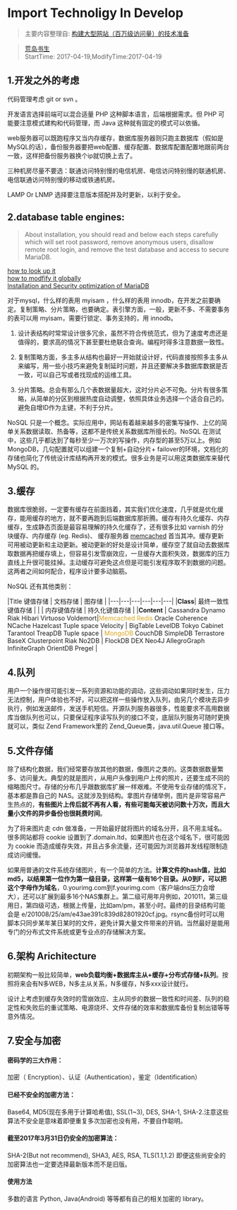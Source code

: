 # Import Technoligy In Develop
> 主要内容整理自: [构建大型网站（百万级访问量）的技术准备](https://www.biaodianfu.com/thinking-before-building-site.html)

> [荒岛书生](http://www.lidaxiang.cn/)  
> StartTime: 2017-04-19,ModifyTime:2017-04-19

## 1.开发之外的考虑
代码管理考虑 git or svn 。

开发语言选择前端可以混合适量 PHP 这种脚本语言，后端根据需求。但 PHP 可能要注意模式建构和代码管理，而 Java 这种就有固定的模式可以依循。

web服务器可以既跑程序又当内存缓存，数据库服务器则只跑主数据库（假如是MySQL的话），备份服务器要把web配置、缓存配置、数据库配置配置地跟前两台一致，这样把备份服务器换个ip就切换上去了。

三种机房尽量不要选：联通访问特别慢的电信机房、电信访问特别慢的联通机房、电信联通访问特别慢的移动或铁通机房。

LAMP Or LNMP 选择要注意版本搭配并及时更新，以利于安全。

## 2.database table engines:  
> About installation, you should read and below each steps carefully which will set root password, remove anonymous users, disallow remote root login, and remove the test database and access to secure MariaDB.

[how to look up it](http://coolnull.com/2759.html)  
[how to modfify it globally](http://stackoverflow.com/questions/2286813/how-to-set-the-default-storage-engine-to-innodb-in-xampp)  
[Installation and Security optimization of MariaDB](http://www.tecmint.com/install-mariadb-in-linux/)

对于mysql，什么样的表用 myisam ，什么样的表用 innodb，在开发之前要确定。复制策略、分片策略，也要确定。表引擎方面，一般，更新不多、不需要事务的表可以用 myisam，需要行锁定、事务支持的，用 innodb。

1. 设计表结构时常常设计很多冗余，虽然不符合传统范式，但为了速度考虑还是值得的，要求高的情况下甚至要杜绝联合查询。编程时得多注意数据一致性。

2. 复制策略方面，多主多从结构也最好一开始就设计好，代码直接按照多主多从来编写，用一些小技巧来避免复制延时问题，并且还要解决多数据库数据是否一致，可以自己写或者找现成的运维工具。

3. 分片策略。总会有那么几个表数据量超大，这时分片必不可免。分片有很多策略，从简单的分区到根据热度自动调整，依照具体业务选择一个适合自己的。避免自增ID作为主键，不利于分片。

NoSQL 只是一个概念。实际应用中，网站有着越来越多的密集写操作、上亿的简单关系数据读取、热备等，这都不是传统关系数据库所擅长的。NoSQL 在测试中，这些几乎都达到了每秒至少一万次的写操作，内存型的甚至5万以上。例如 MongoDB，几句配置就可以组建一个复制+自动分片+ failover的环境，文档化的存储也简化了传统设计库结构再开发的模式。很多业务是可以用这类数据库来替代 MySQL 的。

## 3.缓存
数据库很脆弱，一定要有缓存在前面挡着，其实我们优化速度，几乎就是优化缓存，能用缓存的地方，就不要再跑到后端数据库那折腾。缓存有持久化缓存、内存缓存，生成静态页面是最容易理解的持久化缓存了，还有很多比如 varnish 的分块缓存、内存缓存 (eg. Redis)、 缓存服务器 [memcached](http://memcached.org/) 首当其冲。缓存更新可用被动更新和主动更新。被动更新的好处是设计简单，缓存空了就自动去数据库取数据再把缓存填上，但容易引发雪崩效应，一旦缓存大面积失效，数据库的压力直线上升很可能挂掉。主动缓存可避免这点但是可能引发程序取不到数据的问题。这两者之间如何配合，程序设计要多动脑筋。

NoSQL 还有其他类别：

|Title <th colspan=3>键值存储</th> | 文档存储 | 图存储 |
|---|---|---|---|---|---|
|**Class**| 最终一致性键值存储 | |  | 内存键值存储  |  持久化键值存储 |
|**Content** | Cassandra  Dynamo  Riak  Hibari  Virtuoso  Voldemort|<font color=#DAA520>Memcached  Redis</font>  Oracle Coherence  NCache  Hazelcast  Tuple space  Velocity  |  BigTable  LevelDB  Tokyo Cabinet  Tarantool  TreapDB  Tuple space | <font color=#DAA520>MongoDB</font>  CouchDB  SimpleDB  Terrastore  BaseX   Clusterpoint  Riak  No2DB |  FlockDB  DEX  Neo4J  AllegroGraph  InfiniteGraph  OrientDB  Pregel |

## 4.队列
用户一个操作很可能引发一系列资源和功能的调动，这些调动如果同时发生，压力无法控制，用户体验也不好，可以把这样一些操作放入队列，由另几个模块去异步执行，例如发送邮件，发送手机短信。开源队列服务器很多，性能要求不高用数据库当做队列也可以，只要保证程序读写队列的接口不变，底层队列服务可随时更换就可以，类似 Zend Framework里的 Zend_Queue类，java.util.Queue 接口等。

## 5.文件存储
除了结构化数据，我们经常要存放其他的数据，像图片之类的。这类数据数量繁多、访问量大。典型的就是图片，从用户头像到用户上传的照片，还要生成不同的缩略图尺寸。存储的分布几乎跟数据库扩展一样艰难。不使用专业存储的情况下，基本都是靠自己的 NAS。这就涉及到结构。拿图片存储举例，图片是非常容易产生热点的，**有些图片上传后就不再有人看，有些可能每天被访问数十万次，而且大量小文件的异步备份也很耗费时间**。  

为了将来图片走 cdn 做准备，一开始最好就将图片的域名分开，且不用主域名。很多网站都将 cookie 设置到了.domain.ltd，如果图片也在这个域名下，很可能因为 cookie 而造成缓存失效，并且占多余流量，还可能因为浏览器并发线程限制造成访问缓慢。  

如果用普通的文件系统存储图片，有一个简单的方法。**计算文件的hash值，比如 md5，以结果第一位作为第一级目录，这样第一级有16个目录。从0到F，可以把这个字母作为域名**，0.yourimg.com到f.yourimg.com（客户端dns压力会增大），还可以扩展到最多16个NAS集群上。第二级可用年月例如，201011，第三级用日，第四级可选，根据上传量，比如am/pm，甚至小时。最终的目录结构可能会是 e/201008/25/am/e43ae391c839d82801920cf.jpg。rsync备份时可以用脚本只同步某年某日某时的文件，避免计算大量文件带来的开销。当然最好是能用专门的分布式文件系统或更专业点的存储解决方案。

## 6.架构 Arichitecture
初期架构一般比较简单，**web负载均衡+数据库主从+缓存+分布式存储+队列**。按照将来会有N多WEB，N多主从关系，N多缓存，N多xxx设计就行。

设计上考虑到缓存失效时的雪崩效应、主从同步的数据一致性和时间差、队列的稳定性和失败后的重试策略、电源烧坏、文件存储的效率和数据库备份复制出错等等意外情况。

## 7.安全与加密
#### 密码学的三大作用：  
加密（ Encryption）、认证（Authentication），鉴定（Identification）

#### 已经不安全的加密方法：  
Base64, MD5(现在多用于计算哈希值), SSL(1~3), DES, SHA-1, SHA-2.注意这些算法不安全是意味着即便重复多次加密也没有用，不要自作聪明。

#### 截至2017年3月31日仍安全的加密算法：  
SHA-2(But not recommend), SHA3, AES, RSA, TLS(1.1,1.2)
即便这些尚安全的加密算法也一定要选择最新版本而不是旧版。

#### 使用方法
多数的语言 Python, Java(Android) 等等都有自己的相关加密的 library。
